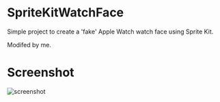 # SpriteKitWatchFace
Simple project to create a 'fake' Apple Watch watch face using Sprite Kit.

Modifed by me.

# Screenshot
![screenshot](https://hccdata.s3.amazonaws.com/gh_spritekitwatchface.jpg)
